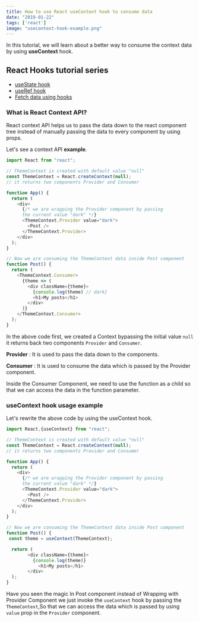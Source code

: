 ```yaml
---
title: How to use React useContext hook to consume data
date: "2019-01-22"
tags: ['react']
image: "usecontext-hook-example.png"
---
```


In this tutorial, we will learn about a better way to consume the context data by using  __useContext__
hook.


## React Hooks tutorial series

 - [useState hook](/stateful-functional-components-react-hooks/)
 - [useRef hook](/react-use-ref-hook-example/)
 - [Fetch data using hooks](/ajax-requests-fetch-data-using-react-hooks/)

### What is React Context API?

React context API helps us to pass the data down to the react component tree instead of manually passing the data to every component by using props.

Let's see a context API __example__.

```js
import React from "react";

// ThemeContext is created with default value "null"
const ThemeContext = React.createContext(null);
// it returns two components Provider and Consumer

function App() {
  return (
    <div>
      {/* we are wrapping the Provider component by passing
      the current value "dark" */}
      <ThemeContext.Provider value="dark">
        <Post />
      </ThemeContext.Provider>
    </div>
  );
}

// Now we are consuming the ThemeContext data inside Post component
function Post() {
  return (
    <ThemeContext.Consumer>
      {theme => (
        <div className={theme}>
          {console.log(theme) // dark}
          <h1>My posts</h1>
        </div>
      )}
    </ThemeContext.Consumer>
  );
}

```

In the above code first, we created a Context bypassing the initial value `null` it returns back two components `Provider` and `Consumer`.

__Provider__ : It is used to pass the data down to the components.

__Consumer__ : It is used to consume the data which is passed by the Provider component.

Inside the Consumer Component, we need to use the function as a child so that we can access the data in the function parameter.


### useContext hook usage example

Let's rewrite the above code by using the useContext hook.

```js
import React,{useContext} from "react";

// ThemeContext is created with default value "null"
const ThemeContext = React.createContext(null);
// it returns two components Provider and Consumer

function App() {
  return (
    <div>
      {/* we are wrapping the Provider component by passing
      the current value "dark" */}
      <ThemeContext.Provider value="dark">
        <Post />
      </ThemeContext.Provider>
    </div>
  );
}

// Now we are consuming the ThemeContext data inside Post component
function Post() {
 const theme = useContext(ThemeContext);

  return (
        <div className={theme}>
          {console.log(theme)}
            <h1>My posts</h1>
        </div>
  );
}
```

Have you seen the magic In  Post component instead of Wrapping with Provider Component we just invoke the `useContext` hook by passing the `ThemeContext`,So that we can access the data which is passed by using `value` prop in the `Provider` component.